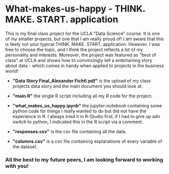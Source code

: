 # What-makes-us-happy - THINK. MAKE. START. application
This is my final class project for the UCLA "Data Science" course. It is one of my smaller projects, but one that I am really proud of! I am aware that this is likely not your typical THINK. MAKE. START. application. However, I was free to choose the topic, and I think the project reflects a lot of my personality and interests. Moreover, the project was featured as "best of class" at UCLA and shows how to convincingly tell a entertaining story about data - which comes in handy when applied to projects in the business world!

- **"Data Story Final_Alexander Fichtl.pdf"** is the upload of my class projects data story and the main document you should look at.

- **"main.R"**	the single R script including all my R code for the project.

- **"what_makes_us_happy.ipynb"** the jupyter-notebook containing some python code for things I really wanted to do but did not have the experience in R. I always tried it in R-Studio first, if I had to give up adn switch to python, I indicated this in the R script via a comment.

- **"responses.csv"**	is the csv file containing all the data.

- **"columns.csv"**	is a csv file containing explanations of every variable of the dataset.


### All the best to my future peers, I am looking forward to working with you!
